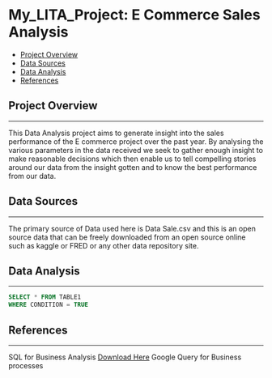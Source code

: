 # My_LITA_Project: E Commerce Sales Analysis

- [Project Overview](#project-overview)
- [Data Sources](#Data-sources)
- [Data Analysis](#data-analysis)
- [References](#references)

## Project Overview
---

This Data Analysis project aims to generate insight into the sales performance of the E commerce project over the past year. By analysing the various parameters in the data received we seek to gather enough insight to make reasonable decisions which then enable us to tell compelling stories around our data from the insight gotten and to know the best performance from our data.

## Data Sources
---
The primary source of Data used here is Data Sale.csv and this is an open source data that can be freely downloaded from an open source online such as kaggle or FRED or any other data repository site.

## Data Analysis
---

``` SQL
SELECT * FROM TABLE1
WHERE CONDITION = TRUE
```

## References
---
SQL for Business Analysis [Download Here](https://www.microsoft.com) 
Google Query for Business processes

